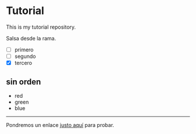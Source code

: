 # Tutorial

This is my tutorial repository.



Salsa desde la rama.

- [ ] primero
- [ ] segundo
- [x] tercero

## sin orden
* red
* green
* blue

***

Pondremos un enlace [justo aquí](http://google.es) para probar.